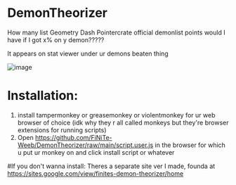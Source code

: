 # DemonTheorizer
How many list Geometry Dash Pointercrate official demonlist points would I have if I got x% on y demon?????

It appears on stat viewer under ur demons beaten thing

![image](https://user-images.githubusercontent.com/101021772/156901598-d48bcab1-1390-43eb-9095-6cc2d61e1f54.png)


# Installation:
1. install tampermonkey or greasemonkey or violentmonkey for ur web browser of choice (idk why they r all called monkeys but they're browser extensions for running scripts)
2. Open https://github.com/FiNiTe-Weeb/DemonTheorizer/raw/main/script.user.js in the browser for which u put ur monkey on and click install script or whatever

#If you don't wanna install:
Theres a separate site ver I made, founda at https://sites.google.com/view/finites-demon-theorizer/home
